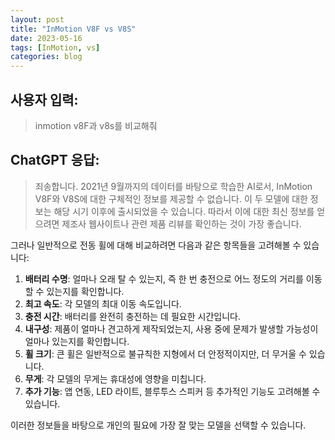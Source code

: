 ```yaml
---
layout: post
title: "InMotion V8F vs V8S"
date: 2023-05-16
tags: [InMotion, vs]
categories: blog
---
```


## 사용자 입력:
> inmotion v8F과 v8s를 비교해줘

## ChatGPT 응답:
> 죄송합니다. 2021년 9월까지의 데이터를 바탕으로 학습한 AI로서, InMotion V8F와 V8S에 대한 구체적인 정보를 제공할 수 없습니다. 이 두 모델에 대한 정보는 해당 시기 이후에 출시되었을 수 있습니다. 따라서 이에 대한 최신 정보를 얻으려면 제조사 웹사이트나 관련 제품 리뷰를 확인하는 것이 가장 좋습니다.

그러나 일반적으로 전동 휠에 대해 비교하려면 다음과 같은 항목들을 고려해볼 수 있습니다:

1. **배터리 수명**: 얼마나 오래 탈 수 있는지, 즉 한 번 충전으로 어느 정도의 거리를 이동할 수 있는지를 확인합니다.
2. **최고 속도**: 각 모델의 최대 이동 속도입니다.
3. **충전 시간**: 배터리를 완전히 충전하는 데 필요한 시간입니다.
4. **내구성**: 제품이 얼마나 견고하게 제작되었는지, 사용 중에 문제가 발생할 가능성이 얼마나 있는지를 확인합니다.
5. **휠 크기**: 큰 휠은 일반적으로 불규칙한 지형에서 더 안정적이지만, 더 무거울 수 있습니다.
6. **무게**: 각 모델의 무게는 휴대성에 영향을 미칩니다.
7. **추가 기능**: 앱 연동, LED 라이트, 블루투스 스피커 등 추가적인 기능도 고려해볼 수 있습니다.

이러한 정보들을 바탕으로 개인의 필요에 가장 잘 맞는 모델을 선택할 수 있습니다.

